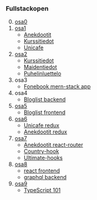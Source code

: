 ### Fullstackopen
0.  [osa0](https://github.com/jaakkohurtta/fullstackopen/tree/main/osa0)
1.  [osa1](https://github.com/jaakkohurtta/fullstackopen/tree/main/osa1)
    * [Anekdootit](https://github.com/jaakkohurtta/fullstackopen/tree/main/osa1/anekdootit)
    * [Kurssitiedot](https://github.com/jaakkohurtta/fullstackopen/tree/main/osa1/kurssitiedot)
    * [Unicafe](https://github.com/jaakkohurtta/fullstackopen/tree/main/osa1/unicafe)
2.  [osa2]()
    * [Kurssitiedot](https://github.com/jaakkohurtta/fullstackopen/tree/main/osa2/kurssitiedot)
    * [Maidentiedot](https://github.com/jaakkohurtta/fullstackopen/tree/main/osa2/maidentiedot)
    * [Puhelinluettelo](https://github.com/jaakkohurtta/fullstackopen/tree/main/osa2/puhelinluettelo)
3. osa3
    * [Fonebook mern-stack app](https://github.com/jaakkohurtta/mern-fonebook)
4. osa4
    * [Bloglist backend](https://github.com/jaakkohurtta/mern-bloglist)
5. [osa5](https://github.com/jaakkohurtta/fullstackopen/tree/main/osa5/)
    * [Bloglist frontend](https://github.com/jaakkohurtta/fullstackopen/tree/main/osa5/bloglist-frontend)
6. [osa6](https://github.com/jaakkohurtta/fullstackopen/tree/main/osa6/)
   * [Unicafe redux](https://github.com/jaakkohurtta/fullstackopen/tree/main/osa6/unicafe-redux)
   * [Anekdootit redux](https://github.com/jaakkohurtta/fullstackopen/tree/main/osa6/anecdotes-redux)
7. [osa7](https://github.com/jaakkohurtta/fullstackopen/tree/main/osa7)
   * [Anekdootit react-router](https://github.com/jaakkohurtta/fullstackopen/tree/main/osa7/anecdotes-routed)
   * [Country-hook](https://github.com/jaakkohurtta/fullstackopen/tree/main/osa7/country-hook)
   * [Ultimate-hooks](https://github.com/jaakkohurtta/fullstackopen/tree/main/osa7/ultimate-hooks)
8. [osa8](https://github.com/jaakkohurtta/fullstackopen/tree/main/osa8)
   * [react frontend](https://github.com/jaakkohurtta/fullstackopen/tree/main/osa8/library-frontend)
   * [graphql backend](https://github.com/jaakkohurtta/fullstackopen/tree/main/osa8/library-backend)
9. [osa9](https://github.com/jaakkohurtta/fullstackopen/tree/main/osa9)
   * [TypeScript 101](https://github.com/jaakkohurtta/fullstackopen/tree/main/osa9/typescript101)
